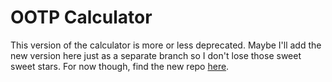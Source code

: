 # OOTP Calculator

This version of the calculator is more or less deprecated. Maybe I'll add the new version here just as a separate branch so I don't lose those sweet sweet stars. For now though, find the new repo [here](https://github.com/danseguin23/ootp-calculator-vue).
